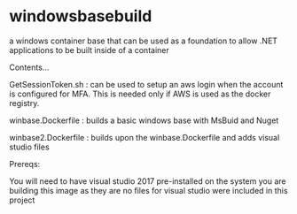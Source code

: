# windowsbasebuild
a windows container base that can be used as a foundation to allow .NET applications to be built inside of a container


Contents...

GetSessionToken.sh : can be used to setup an aws login when the account is configured for MFA.  This is needed only if AWS is used as the docker registry.

winbase.Dockerfile : builds a basic windows base with MsBuid and Nuget

winbase2.Dockerfile : builds upon the winbase.Dockerfile and adds visual studio files 


Prereqs:

You will need to have visual studio 2017 pre-installed on the system you are building this image as they are no files for visual studio were included in this project